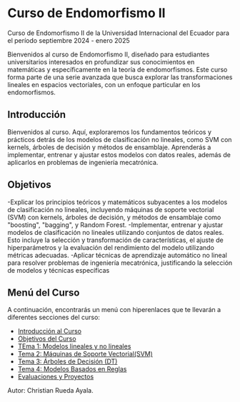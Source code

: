 # Curso de Endomorfismo II
Curso de Endomorfismo II de la Universidad Internacional del Ecuador para el período septiembre 2024 - enero 2025

Bienvenidos al curso de Endomorfismo II, diseñado para estudiantes universitarios interesados en profundizar sus conocimientos en matemáticas y específicamente en la teoría de endomorfismos. Este curso forma parte de una serie avanzada que busca explorar las transformaciones lineales en espacios vectoriales, con un enfoque particular en los endomorfismos.

## Introducción

Bienvenidos al curso. Aquí, exploraremos los fundamentos teóricos y prácticos detrás de los modelos de clasificación no lineales, como SVM con kernels, árboles de decisión y métodos de ensamblaje. Aprenderás a implementar, entrenar y ajustar estos modelos con datos reales, además de aplicarlos en problemas de ingeniería mecatrónica. 

## Objetivos

-Explicar los principios teóricos y matemáticos subyacentes a los modelos de clasificación no lineales, incluyendo máquinas de soporte vectorial (SVM) con kernels, árboles de decisión, y métodos de ensamblaje como "boosting", "bagging", y Random Forest.
-Implementar, entrenar y ajustar modelos de clasificación no lineales utilizando conjuntos de datos reales. Esto incluye la selección y transformación de características, el ajuste de hiperparámetros y la evaluación del rendimiento del modelo utilizando métricas adecuadas.
-Aplicar técnicas de aprendizaje automático no lineal para resolver problemas de ingeniería mecatrónica, justificando la selección de modelos y técnicas específicas

## Menú del Curso

A continuación, encontrarás un menú con hiperenlaces que te llevarán a diferentes secciones del curso:

- [Introducción al Curso](#introducción)
- [Objetivos del Curso](#objetivos)
- [TEma 1: Modelos lineales y no lineales](01_NLM)
- [Tema 2: Máquinas de Soporte Vectorial(SVM)](02_SVM)
- [Tema 3: Árboles de Decisión (DT)](03_DT)
- [Tema 4: Modelos Basados en Reglas](04_RB)
- [Evaluaciones y Proyectos](PROYECTOS)

Autor: Christian Rueda Ayala.
